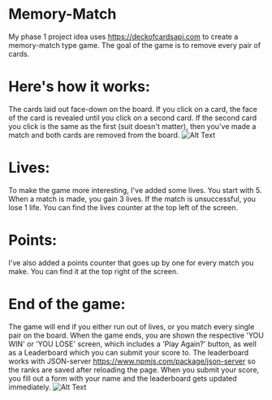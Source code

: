 # Memory-Match
My phase 1 project idea uses https://deckofcardsapi.com to create a memory-match type game. The goal of the game is to remove every pair of cards. 
# Here's how it works:
The cards laid out face-down on the board. If you click on a card, the face of the card is revealed until you click on a second card.
If the second card you click is the same as the first (suit doesn't matter), then you've made a match and both cards are removed from the board.
![Alt Text](https://cdn-images-1.medium.com/max/800/1*Qq8ZKxYk9fl3zZfJ7D_PvQ.gif)
# Lives:
To make the game more interesting, I've added some lives. You start with 5.
When a match is made, you gain 3 lives. If the match is unsuccessful, you lose 1 life.
You can find the lives counter at the top left of the screen.
# Points:
I've also added a points counter that goes up by one for every match you make.
You can find it at the top right of the screen.
# End of the game:
The game will end if you either run out of lives, or you match every single pair on the board.
When the game ends, you are shown the respective 'YOU WIN' or 'YOU LOSE' screen, which includes
a 'Play Again?' button, as well as a Leaderboard which you can submit your score to. The leaderboard 
works with JSON-server https://www.npmjs.com/package/json-server so the ranks are saved after reloading 
the page. When you submit your score, you fill out a form with your name and the leaderboard gets updated 
immediately. ![Alt Text](https://cdn-images-1.medium.com/max/800/1*BNDF0wEsPUXo0mBXr8vN0A.gif)